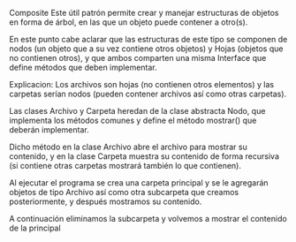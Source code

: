 Composite
  Este útil patrón permite crear y manejar estructuras de objetos en forma de árbol, en las que un objeto puede contener a otro(s).
  
  En este punto cabe aclarar que las estructuras de este tipo se componen de nodos (un objeto que a su vez contiene otros objetos) y Hojas (objetos que no contienen otros), y que ambos comparten una misma Interface que define métodos que deben implementar.


Explicacion:
  Los archivos son hojas (no contienen otros elementos) y las carpetas serían nodos (pueden contener archivos así como otras carpetas).
  
  Las clases Archivo y Carpeta heredan de la clase abstracta Nodo, que implementa los métodos comunes y define el método mostrar() que deberán implementar.
 
  Dicho método en la clase Archivo abre el archivo para mostrar su contenido, y en la clase Carpeta muestra su contenido de forma recursiva (si contiene otras carpetas mostrará también lo que contienen).

  Al ejecutar el programa se crea una carpeta principal y se le agregarán objetos de tipo Archivo así como otra subcarpeta que creamos posteriormente, y después mostramos su contenido.

  A continuación eliminamos la subcarpeta y volvemos a mostrar el contenido de la principal